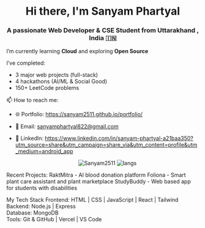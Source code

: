 <h1 align="center">Hi there, I'm Sanyam Phartyal</h1>
<h3 align="center">A passionate Web Developer & CSE Student from Uttarakhand , India 🇮🇳</h3>

I’m currently learning **Cloud** and exploring **Open Source**

I’ve completed:
- 3 major web projects (full-stack)
- 4 hackathons (AI/ML & Social Good)
- 150+ LeetCode problems

📫 How to reach me:
- 🌐 Portfolio: https://sanyam2511.github.io/portfolio/
- 📧 Email: sanyamphartyal822@gmail.com
- 💼 LinkedIn: https://www.linkedin.com/in/sanyam-phartyal-a21baa350?utm_source=share&utm_campaign=share_via&utm_content=profile&utm_medium=android_app

  <p align="center"> <img src="https://github-readme-stats.vercel.app/api?username=Sanyam2511&show_icons=true&theme=radical" alt="Sanyam2511" /> <img src="https://github-readme-stats.vercel.app/api/top-langs/?username=Sanyam2511&layout=compact&theme=radical" alt="langs" /> </p>

Recent Projects:
RaktMitra - AI blood donation platform
Foliona - Smart plant care assistant and plant marketplace
StudyBuddy - Web based app for students with disabilities

My Tech Stack
Frontend: HTML | CSS | JavaScript | React | Tailwind  
Backend: Node.js | Express  
Database: MongoDB  
Tools: Git & GitHub | Vercel | VS Code
